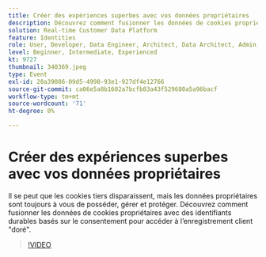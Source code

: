 ```yaml
---
title: Créer des expériences superbes avec vos données propriétaires
description: Découvrez comment fusionner les données de cookies propriétaires avec des identifiants durables basés sur le consentement pour accéder à l’enregistrement client doré.
solution: Real-time Customer Data Platform
feature: Identities
role: User, Developer, Data Engineer, Architect, Data Architect, Admin, Leader
level: Beginner, Intermediate, Experienced
kt: 9727
thumbnail: 340369.jpeg
type: Event
exl-id: 28a39086-09d5-4998-93e1-927df4e12766
source-git-commit: ca06e5a8b1602a7bcfb83a43f529680a5a96bacf
workflow-type: tm+mt
source-wordcount: '71'
ht-degree: 0%

---
```


# Créer des expériences superbes avec vos données propriétaires

Il se peut que les cookies tiers disparaissent, mais les données propriétaires sont toujours à vous de posséder, gérer et protéger. Découvrez comment fusionner les données de cookies propriétaires avec des identifiants durables basés sur le consentement pour accéder à l’enregistrement client &quot;doré&quot;.

>[!VIDEO](https://video.tv.adobe.com/v/340369/?quality=12&learn=on)

